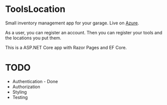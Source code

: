 # ToolsLocation
Small inventory management app for your garage. Live on [Azure](https://toolslocation20220202231149.azurewebsites.net).

As a user, you can register an account. Then you can register your tools and the locations you put them.

This is a ASP.NET Core app with Razor Pages and EF Core.


# TODO
   * Authentication - Done
   * Authorization
   * Styling
   * Testing
